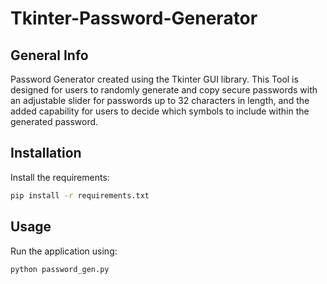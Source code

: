 # Tkinter-Password-Generator

## General Info

Password Generator created using the Tkinter GUI library. This Tool is designed for users to randomly generate and copy secure passwords with an adjustable slider for passwords up to 32 characters in length, and the added capability for users to decide which symbols to include within the generated password.
## Installation

Install the requirements:
```bash
pip install -r requirements.txt
```
## Usage

Run the application using:
```bash
python password_gen.py
```
